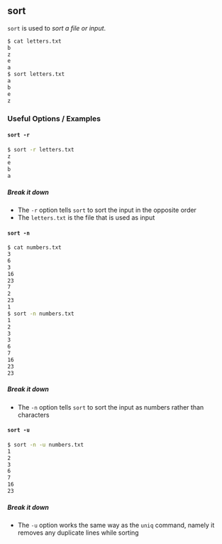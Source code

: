 ---
---

sort
--

`sort` is used to _sort a file or input_. 

~~~ bash
$ cat letters.txt
b
z
e
a
$ sort letters.txt
a
b
e
z
~~~

<!--more-->

### Useful Options / Examples

#### `sort -r`

~~~ bash
$ sort -r letters.txt
z
e
b
a
~~~

##### Break it down

 * The `-r` option tells `sort` to sort the input in the opposite order  
 * The `letters.txt` is the file that is used as input 

#### `sort -n`

~~~ bash
$ cat numbers.txt
3
6
3
16
23
7
2
23
1
$ sort -n numbers.txt
1
2
3
3
6
7
16
23
23
~~~

##### Break it down

 * The `-n` option tells `sort` to sort the input as numbers rather 
   than characters

#### `sort -u`

~~~ bash
$ sort -n -u numbers.txt
1
2
3
6
7
16
23
~~~

##### Break it down

 * The `-u` option works the same way as the `uniq` command, namely
   it removes any duplicate lines while sorting

